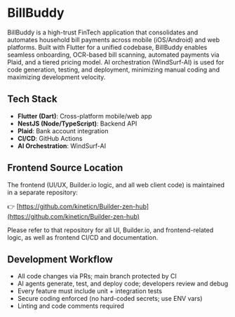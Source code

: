 # BillBuddy

BillBuddy is a high-trust FinTech application that consolidates and automates household bill payments across mobile (iOS/Android) and web platforms. Built with Flutter for a unified codebase, BillBuddy enables seamless onboarding, OCR-based bill scanning, automated payments via Plaid, and a tiered pricing model. AI orchestration (WindSurf-AI) is used for code generation, testing, and deployment, minimizing manual coding and maximizing development velocity.

## Tech Stack
- **Flutter (Dart)**: Cross-platform mobile/web app
- **NestJS (Node/TypeScript)**: Backend API
- **Plaid**: Bank account integration
- **CI/CD**: GitHub Actions
- **AI Orchestration**: WindSurf-AI

## Frontend Source Location
The frontend (UI/UX, Builder.io logic, and all web client code) is maintained in a separate repository:

👉 [https://github.com/kineticn/Builder-zen-hub](https://github.com/kineticn/Builder-zen-hub)

Please refer to that repository for all UI, Builder.io, and frontend-related logic, as well as frontend CI/CD and documentation.

## Development Workflow
- All code changes via PRs; main branch protected by CI
- AI agents generate, test, and deploy code; developers review and debug
- Every feature must include unit + integration tests
- Secure coding enforced (no hard-coded secrets; use ENV vars)
- Linting and code comments required

<!-- Trigger CI/CD test again -->
